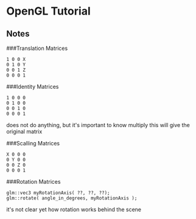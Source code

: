 # OpenGL Tutorial
 

## Notes

###Translation Matrices
```
1 0 0 X
0 1 0 Y
0 0 1 Z
0 0 0 1
```

###Identity Matrices
```
1 0 0 0
0 1 0 0
0 0 1 0
0 0 0 1
```
 
does not do anything, but it's important to know multiply this will give the original matrix

###Scalling Matrices
```
X 0 0 0
0 Y 0 0
0 0 Z 0
0 0 0 1
```

###Rotation Matrices
```
glm::vec3 myRotationAxis( ??, ??, ??);
glm::rotate( angle_in_degrees, myRotationAxis );
```
it's not clear yet how rotation works behind the scene